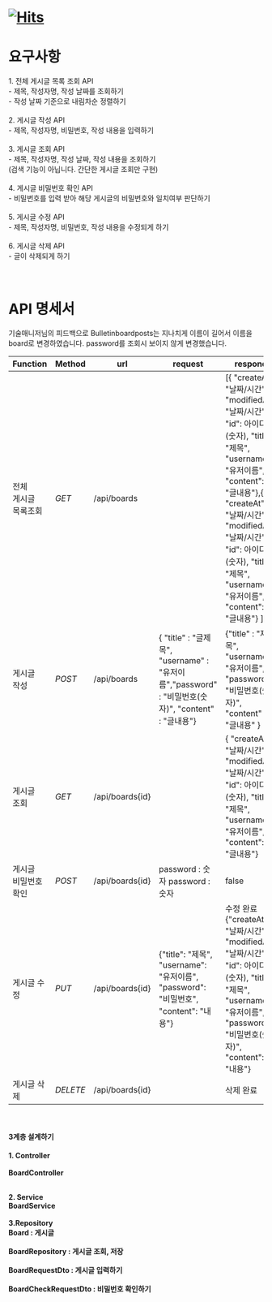 # [![Hits](https://hits.seeyoufarm.com/api/count/incr/badge.svg?url=https://github.com/BaekDoosan-maker/Doosan.git)](https://hits.seeyoufarm.com)      
<h1>요구사항</h1>
1. 전체 게시글 목록 조회 API <br>
- 제목, 작성자명, 작성 날짜를 조회하기  <br>
- 작성 날짜 기준으로 내림차순 정렬하기   <br>
<br>
2. 게시글 작성 API<br>
- 제목, 작성자명, 비밀번호, 작성 내용을 입력하기  <br>
<br>
3. 게시글 조회 API<br>
- 제목, 작성자명, 작성 날짜, 작성 내용을 조회하기   <br>
 (검색 기능이 아닙니다. 간단한 게시글 조회만 구현)  <br>
 <br>
4. 게시글 비밀번호 확인 API <br>
- 비밀번호를 입력 받아 해당 게시글의 비밀번호와 일치여부 판단하기  <br>
<br>
5. 게시글 수정 API<br>
- 제목, 작성자명, 비밀번호, 작성 내용을 수정되게 하기  <br>
<br>
6. 게시글 삭제 API<br>
- 글이 삭제되게 하기  <br>
<br>
<br>
 <h1>API 명세서</h1> 기술매니저님의 피드백으로 Bulletinboardposts는 지나치게 이름이 길어서 이름을 board로 변경하였습니다. password를 조회시 보이지 않게 변경했습니다.

|Function|Method|url|request|respond|
|---|---|---|---|---|
|전체<br> 게시글<br> 목록조회|*GET*|/api/boards||[{ "createAt": "날짜/시간", "modifiedAt": "날짜/시간", "id": 아이디(숫자), "title": "제목", "username": "유저이름",  "content": "글내용"},{ "createAt": "날짜/시간", "modifiedAt": "날짜/시간", "id": 아이디(숫자), "title": "제목", "username": "유저이름", "content": "글내용"} ]|
|게시글<br>  작성|*POST*|/api/boards |{ "title" : "글제목", "username" : "유저이름","password" : "비밀번호(숫자)", "content" : "글내용"}  |{"title" : "제목", "username" : "유저이름", "password" : "비밀번호(숫자)", "content" : "글내용" } |
|게시글<br>  조회|*GET*|/api/boards{id}||{ "createAt": "날짜/시간", "modifiedAt": "날짜/시간", "id": 아이디(숫자), "title": "제목", "username": "유저이름", "content": "글내용"}|
|게시글<br>  비밀번호<br>  확인|*POST*|/api/boards{id}|password : 숫자 password : 숫자|false|
|게시글 수정|*PUT*|/api/boards{id}|{"title": "제목", "username": "유저이름", "password": "비밀번호", "content": "내용"}|수정 완료 {"createAt": "날짜/시간", "modifiedAt": "날짜/시간", "id": 아이디(숫자), "title": "제목", "username": "유저이름", "password": "비밀번호(숫자)", "content": "내용"}|
|게시글 삭제|*DELETE*|/api/boards{id}||삭제 완료| <br>
 <br> 
 
 <h4>3계층 설계하기 <h4>
1. Controller <br>
<br>BoardController

<br>2. Service <br>
BoardService
<br>
<br>3.Repository<br>
Board : 게시글 <br>
<br>BoardRepository : 게시글 조회, 저장 <br>
<br>BoardRequestDto : 게시글 입력하기 <br>
<br>BoardCheckRequestDto : 비밀번호 확인하기 <br>


